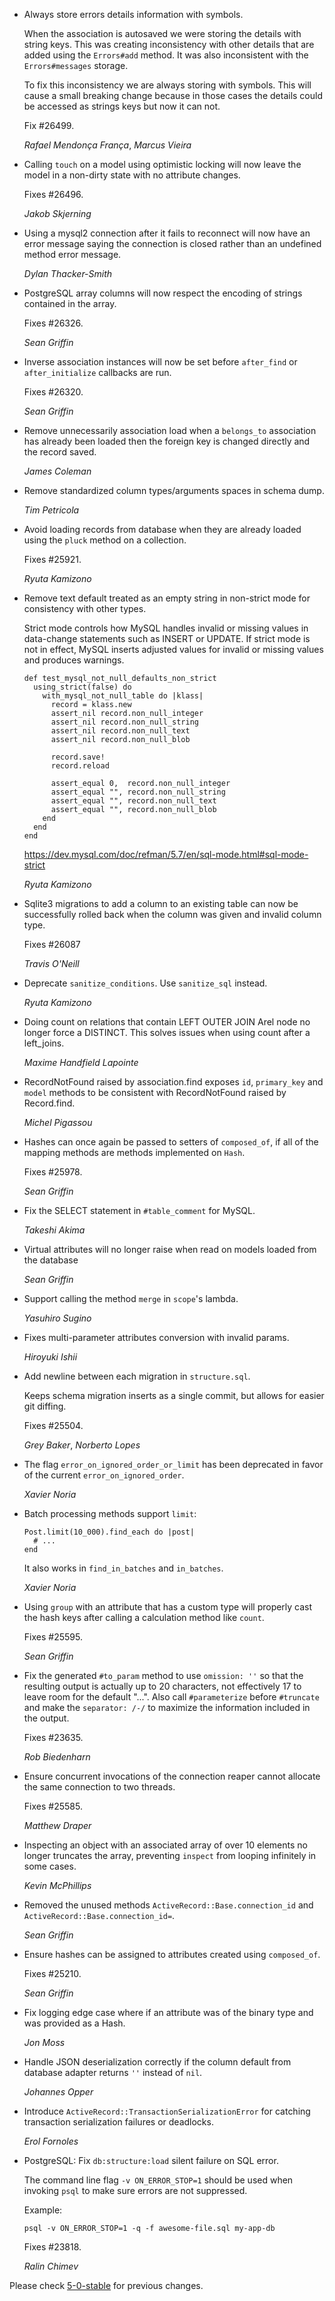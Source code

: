 *   Always store errors details information with symbols.

    When the association is autosaved we were storing the details with
    string keys. This was creating inconsistency with other details that are
    added using the `Errors#add` method. It was also inconsistent with the
    `Errors#messages` storage.

    To fix this inconsistency we are always storing with symbols. This will
    cause a small breaking change because in those cases the details could
    be accessed as strings keys but now it can not.

    Fix #26499.

    *Rafael Mendonça França*, *Marcus Vieira*

*   Calling `touch` on a model using optimistic locking will now leave the model
    in a non-dirty state with no attribute changes.

    Fixes #26496.

    *Jakob Skjerning*

*   Using a mysql2 connection after it fails to reconnect will now have an error message
    saying the connection is closed rather than an undefined method error message.

    *Dylan Thacker-Smith*

*   PostgreSQL array columns will now respect the encoding of strings contained
    in the array.

    Fixes #26326.

    *Sean Griffin*

*   Inverse association instances will now be set before `after_find` or
    `after_initialize` callbacks are run.

    Fixes #26320.

    *Sean Griffin*

*   Remove unnecessarily association load when a `belongs_to` association has already been
    loaded then the foreign key is changed directly and the record saved.

    *James Coleman*

*   Remove standardized column types/arguments spaces in schema dump.

    *Tim Petricola*

*   Avoid loading records from database when they are already loaded using
    the `pluck` method on a collection.

    Fixes #25921.

    *Ryuta Kamizono*

*   Remove text default treated as an empty string in non-strict mode for
    consistency with other types.

    Strict mode controls how MySQL handles invalid or missing values in
    data-change statements such as INSERT or UPDATE. If strict mode is not
    in effect, MySQL inserts adjusted values for invalid or missing values
    and produces warnings.

        def test_mysql_not_null_defaults_non_strict
          using_strict(false) do
            with_mysql_not_null_table do |klass|
              record = klass.new
              assert_nil record.non_null_integer
              assert_nil record.non_null_string
              assert_nil record.non_null_text
              assert_nil record.non_null_blob

              record.save!
              record.reload

              assert_equal 0,  record.non_null_integer
              assert_equal "", record.non_null_string
              assert_equal "", record.non_null_text
              assert_equal "", record.non_null_blob
            end
          end
        end

    https://dev.mysql.com/doc/refman/5.7/en/sql-mode.html#sql-mode-strict

    *Ryuta Kamizono*

*   Sqlite3 migrations to add a column to an existing table can now be
    successfully rolled back when the column was given and invalid column
    type.

    Fixes #26087

    *Travis O'Neill*

*   Deprecate `sanitize_conditions`. Use `sanitize_sql` instead.

    *Ryuta Kamizono*

*   Doing count on relations that contain LEFT OUTER JOIN Arel node no longer
    force a DISTINCT. This solves issues when using count after a left_joins.

    *Maxime Handfield Lapointe*

*   RecordNotFound raised by association.find exposes `id`, `primary_key` and
    `model` methods to be consistent with RecordNotFound raised by Record.find.

    *Michel Pigassou*

*   Hashes can once again be passed to setters of `composed_of`, if all of the
    mapping methods are methods implemented on `Hash`.

    Fixes #25978.

    *Sean Griffin*

*   Fix the SELECT statement in `#table_comment` for MySQL.

    *Takeshi Akima*

*   Virtual attributes will no longer raise when read on models loaded from the
    database

    *Sean Griffin*

*   Support calling the method `merge` in `scope`'s lambda.

    *Yasuhiro Sugino*

*   Fixes multi-parameter attributes conversion with invalid params.

    *Hiroyuki Ishii*

*   Add newline between each migration in `structure.sql`.

    Keeps schema migration inserts as a single commit, but allows for easier
    git diffing.

    Fixes #25504.

    *Grey Baker*, *Norberto Lopes*

*   The flag `error_on_ignored_order_or_limit` has been deprecated in favor of
    the current `error_on_ignored_order`.

    *Xavier Noria*

*   Batch processing methods support `limit`:

        Post.limit(10_000).find_each do |post|
          # ...
        end

    It also works in `find_in_batches` and `in_batches`.

    *Xavier Noria*

*   Using `group` with an attribute that has a custom type will properly cast
    the hash keys after calling a calculation method like `count`.

    Fixes #25595.

    *Sean Griffin*

*   Fix the generated `#to_param` method to use `omission: ''` so that
    the resulting output is actually up to 20 characters, not
    effectively 17 to leave room for the default "...".
    Also call `#parameterize` before `#truncate` and make the
    `separator: /-/` to maximize the information included in the
    output.

    Fixes #23635.

    *Rob Biedenharn*

*   Ensure concurrent invocations of the connection reaper cannot allocate the
    same connection to two threads.

    Fixes #25585.

    *Matthew Draper*

*   Inspecting an object with an associated array of over 10 elements no longer
    truncates the array, preventing `inspect` from looping infinitely in some
    cases.

    *Kevin McPhillips*

*   Removed the unused methods `ActiveRecord::Base.connection_id` and
    `ActiveRecord::Base.connection_id=`.

    *Sean Griffin*

*   Ensure hashes can be assigned to attributes created using `composed_of`.

    Fixes #25210.

    *Sean Griffin*

*   Fix logging edge case where if an attribute was of the binary type and
    was provided as a Hash.

    *Jon Moss*

*   Handle JSON deserialization correctly if the column default from database
    adapter returns `''` instead of `nil`.

    *Johannes Opper*

*   Introduce `ActiveRecord::TransactionSerializationError` for catching
    transaction serialization failures or deadlocks.

    *Erol Fornoles*

*   PostgreSQL: Fix `db:structure:load` silent failure on SQL error.

    The command line flag `-v ON_ERROR_STOP=1` should be used
    when invoking `psql` to make sure errors are not suppressed.

    Example:

        psql -v ON_ERROR_STOP=1 -q -f awesome-file.sql my-app-db

    Fixes #23818.

    *Ralin Chimev*


Please check [5-0-stable](https://github.com/rails/rails/blob/5-0-stable/activerecord/CHANGELOG.md) for previous changes.
